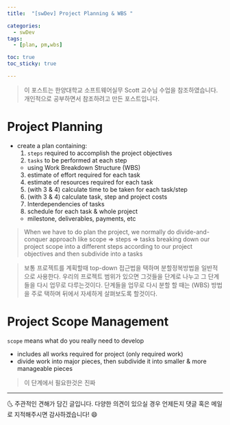 ```yaml
---
title:  "[swDev] Project Planning & WBS "

categories:
  - swDev
tags:
  - [plan, pm,wbs]

toc: true
toc_sticky: true

---
```

> 이 포스트는 한양대학교 소프트웨어실무 Scott 교수님 수업을 참조하였습니다. 개인적으로 공부하면서 참조하려고 만든 포스트입니다.


# Project Planning

- create a plan containing:
  1. `steps` required to accomplish the project objectives
  2. `tasks` to be performed at each step
    - using Work Breakdown Structure (WBS)
  3. estimate of effort required for each task
  4. estimate of resources required for each task
  5. (with 3 & 4) calculate time to be taken for each task/step
  6. (with 3 & 4) calculate task, step and project costs
  7. Interdependencies of tasks
  8. schedule for each task & whole project
    - milestone, deliverables, payments, etc

> When we have to do plan the project, we normally do divide-and-conquer approach like scope => steps => tasks
> breaking down our project scope into a different steps according to our project objectives
> and then subdivide into a tasks

> 보통 프로젝트를 계획할때 top-down 접근법을 택하며 분할정복방법을 일반적으로 사용한다. 우리의 프로젝트 범위가 있으면 그것들을 단계로 나누고 그 단계들을 다시 업무로 다루는것이다.
> 단계들을 업무로 다시 분할 할 때는 (WBS) 방법을 주로 택하며 뒤에서 자세하게 살펴보도록 할것이다.



# Project Scope Management
`scope` means what do you really need to develop

- includes all works required for project (only required work)
- divide work into major pieces, then subdivide it into smaller & more manageable pieces

> 이 단계에서 필요한것은 진짜 


***


🌜 주관적인 견해가 담긴 글입니다. 다양한 의견이 있으실 경우
언제든지 댓글 혹은 메일로 지적해주시면 감사하겠습니다! 😄

